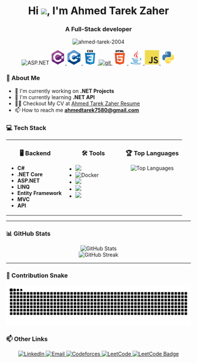 <h1 align="center">Hi <img src="https://raw.githubusercontent.com/MartinHeinz/MartinHeinz/master/wave.gif" width="30px">, I'm Ahmed Tarek Zaher</h1>
<h3 align="center">A Full-Stack developer</h3>

<p align="center">
  <img src="https://komarev.com/ghpvc/?username=ahmed-tarek-2004&label=Profile%20views&color=0e75b6&style=flat" alt="ahmed-tarek-2004" />
</p>

<p align="center">
    <img src="https://img.shields.io/badge/ASP.NET-5C2D91?style=for-the-badge&logo=dotnet&logoColor=white" alt="ASP.NET">
  <a href="https://www.w3schools.com/cs/" target="_blank" rel="noreferrer"> 
    <img src="https://raw.githubusercontent.com/devicons/devicon/master/icons/csharp/csharp-original.svg" alt="csharp" width="40" height="40"/> 
  </a> 
 <a href="https://www.w3schools.com/cpp/" target="_blank" rel="noreferrer"> 
    <img src="https://raw.githubusercontent.com/devicons/devicon/master/icons/cplusplus/cplusplus-original.svg" alt="cplusplus" width="40" height="40"/> 
  </a> 
  <a href="https://www.w3schools.com/css/" target="_blank" rel="noreferrer"> 
    <img src="https://raw.githubusercontent.com/devicons/devicon/master/icons/css3/css3-original-wordmark.svg" alt="css3" width="40" height="40"/> 
  </a> 
  <a href="https://git-scm.com/" target="_blank" rel="noreferrer"> 
    <img src="https://www.vectorlogo.zone/logos/git-scm/git-scm-icon.svg" alt="git" width="40" height="40"/> 
  </a> 
  <a href="https://www.w3.org/html/" target="_blank" rel="noreferrer"> 
    <img src="https://raw.githubusercontent.com/devicons/devicon/master/icons/html5/html5-original-wordmark.svg" alt="html5" width="40" height="40"/> 
  </a> 
  <a href="https://www.java.com" target="_blank" rel="noreferrer"> 
    <img src="https://raw.githubusercontent.com/devicons/devicon/master/icons/java/java-original.svg" alt="java" width="40" height="40"/> 
  </a> 
  <a href="https://developer.mozilla.org/en-US/docs/Web/JavaScript" target="_blank" rel="noreferrer"> 
    <img src="https://raw.githubusercontent.com/devicons/devicon/master/icons/javascript/javascript-original.svg" alt="javascript" width="40" height="40"/> 
  </a> 
  <a href="https://www.python.org" target="_blank" rel="noreferrer"> 
    <img src="https://raw.githubusercontent.com/devicons/devicon/master/icons/python/python-original.svg" alt="python" width="40" height="40"/> 
  </a>

</p>

### 🚀 About Me
  - 🔭 I'm currently working on **.NET Projects**
  - 🌱 I'm currently learning **.NET API**
  - 👨‍💻 Checkout My CV at [Ahmed Tarek Zaher Resume](https://drive.google.com/file/d/1hGhqEt9lEo0Rib3djZ9ce8dwIIlAtRO-/view?usp=sharing)
  - 📫 How to reach me **ahmedtarek7580@gmail.com**  

### 💻 Tech Stack

<div align="center">
<table>
  <tr>
    <!-- Backend Column -->
    <td valign="top" width="33%">
      <h3 align="center">🖥 Backend</h3>
      <ul>
        <li><b>C#</b></li>
        <li><b>.NET Core</b></li>
        <li><b>ASP.NET</b></li>
        <li><b>LINQ</b></li>
        <li><b>Entity Framework</b></li>
        <li><b>MVC</b></li>
        <li><b>API</b></li>
      </ul>
    </td>
    <!-- Tools Column -->
    <td valign="top" width="33%">
      <h3 align="center">🛠 Tools</h3>
      <ul>
        <li><img src="https://img.shields.io/badge/Visual%20Studio%20Code-0078d7.svg?style=for-the-badge&logo=visual-studio-code&logoColor=white"></li>
        <li><img src="https://img.shields.io/badge/Docker-2496ED?style=for-the-badge&logo=docker&logoColor=white" alt="Docker" /></li>
        <li><img src="https://img.shields.io/static/v1?style=for-the-badge&message=Linux&color=222222&logo=Linux&logoColor=FCC624&label="></li>
        <li><img src="https://img.shields.io/badge/Git-F05032?style=for-the-badge&logo=git&logoColor=white"></li>
        <li><img src="https://img.shields.io/badge/GitHub-181717?style=for-the-badge&logo=github&logoColor=white"></li>
      </ul>
    </td>
    <!-- Top Languages Column -->
    <td valign="top" width="34%">
      <h3 align="center">🏆 Top Languages</h3>
      <div align="center">
        <img src="https://github-readme-stats.vercel.app/api/top-langs/?username=ahmed-tarek-2004&layout=compact&theme=dark&card_width=300" alt="Top Languages" />
      </div>
    </td>
  </tr>
</table>
</div>

---

### 📊 GitHub Stats
<div align="center">
  <img src="https://github-readme-stats.vercel.app/api?username=ahmed-tarek-2004&show_icons=true&theme=dark" alt="GitHub Stats" />
</div>

<div align="center">
  <img src="https://github-readme-streak-stats.herokuapp.com/?user=ahmed-tarek-2004&theme=dark" alt="GitHub Streak" />
</div>

---

### 🐍 Contribution Snake

 
<div align="center">
  
![snake gif](https://github.com/ahmed-tarek-2004/ahmed-tarek-2004/blob/output/github-contribution-grid-snake-dark.svg)
</div>

### 📫 Other Links
<p align="center">
  <a href="https://www.linkedin.com/in/ahmed-zaher-62a652255/" target="_blank">
    <img src="https://img.shields.io/badge/LinkedIn-0A66C2?style=for-the-badge&logo=linkedin&logoColor=white" alt="LinkedIn" />
  </a>
  
   <a href= "mailto: ahmedtarek7580@gmail@gmail.com">
 <img src="https://img.shields.io/badge/Email-D14836?style=for-the-badge&logo=gmail&logoColor=white" alt="Email" />
</a>

  </a>
  <a href="https://codeforces.com/profile/Tarek_Ware" target="_blank">
    <img src="https://img.shields.io/badge/Codeforces-1F8ACB?style=for-the-badge&logo=codeforces&logoColor=white" alt="Codeforces" /> 
  </a>
  <a href="https://leetcode.com/u/ahmedtarek756471/" target="_blank">
    <img src="https://img.shields.io/badge/LeetCode-FFA116?style=for-the-badge&logo=leetcode&logoColor=white" alt="LeetCode" />
  </a>
   <a href="http://discordapp.com/users/1056615401850671114" target="_blank">
  <img src="https://img.shields.io/static/v1?style=for-the-badge&message=Discord&color=5865F2&logo=Discord&logoColor=FFFFFF&label=" alt="LeetCode Badge"/>
</a>
</p>

